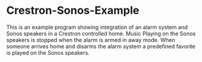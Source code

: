 # Crestron-Sonos-Example
This is an example program showing integration of an alarm system and Sonos speakers in a Crestron controlled home.
Music Playing on the Sonos speakers is stopped when the alarm is armed in away mode.  When someone arrives
home and disarms the alarm system a predefined favorite is played on the Sonos speakers.
